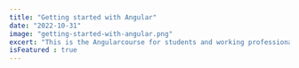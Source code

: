 ```yaml
---
title: "Getting started with Angular"
date: "2022-10-31"
image: "getting-started-with-angular.png"
excert: "This is the Angularcourse for students and working professionals who are aiming to be front developer"
isFeatured : true
---
```

